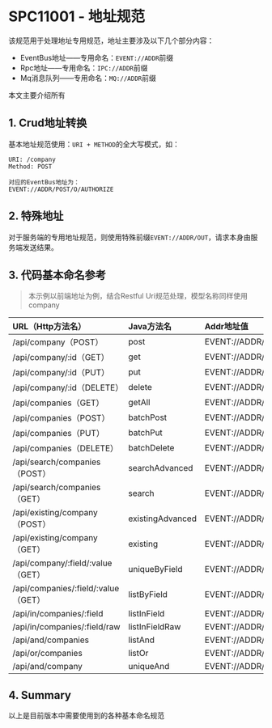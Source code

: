 # SPC11001 - 地址规范

该规范用于处理地址专用规范，地址主要涉及以下几个部分内容：

* EventBus地址——专用命名：`EVENT://ADDR`前缀
* Rpc地址——专用命名：`IPC://ADDR`前缀
* Mq消息队列——专用命名：`MQ://ADDR`前缀

本文主要介绍所有

## 1. Crud地址转换

基本地址规范使用：`URI + METHOD`的全大写模式，如：

```
URI: /company
Method: POST

对应的EventBus地址为：
EVENT://ADDR/POST/O/AUTHORIZE
```

## 2. 特殊地址

对于服务端的专用地址规范，则使用特殊前缀`EVENT://ADDR/OUT`，请求本身由服务端发送结果。

## 3. 代码基本命名参考

> 本示例以前端地址为例，结合Restful Uri规范处理，模型名称同样使用company

| URL（Http方法名） | Java方法名 | Addr地址值 |
| :--- | :--- | :--- |
| /api/company（POST） | post | EVENT://ADDR/COMPANY/POST |
| /api/company/:id（GET） | get | EVENT://ADDR/GET/COMPANY |
| /api/company/:id（PUT） | put | EVENT://ADDR/PUT/COMPANY |
| /api/company/:id（DELETE） | delete | EVENT://ADDR/DELETE/COMPANY |
| /api/companies（GET） | getAll | EVENT://ADDR/GET/COMPANIES |
| /api/companies（POST） | batchPost | EVENT://ADDR/POST/COMPANIES |
| /api/companies（PUT） | batchPut | EVENT://ADDR/PUT/COMPANIES |
| /api/companies（DELETE） | batchDelete | EVENT://ADDR/DELETE/COMPANIES |
| /api/search/companies（POST） | searchAdvanced | EVENT://ADDR/SEARCH/COMPANIES |
| /api/search/companies（GET） | search | EVENT://ADDR/SEARCH/COMPANIES/GET |
| /api/existing/company（POST） | existingAdvanced | EVENT://ADDR/EXISTING/COMPANY |
| /api/existing/company（GET） | existing | EVENT://ADDR/EXISTING/COMPANY/GET |
| /api/company/:field/:value（GET） | uniqueByField | EVENT://ADDR/GET/COMPANY/BY/{FIELD} |
| /api/companies/:field/:value（GET） | listByField | EVENT://ADDR/GET/COMPANIES/BY/{FIELD} |
| /api/in/companies/:field | listInField | EVENT://ADDR/POST/COMPANIES/IN/{FIELD} |
| /api/in/companies/:field/raw | listInFieldRaw | EVENT://ADDR/POST/COMPANIES/IN/{FIELD}/RAW |
| /api/and/companies | listAnd | EVENT://ADDR/POST/COMPANIES/AND |
| /api/or/companies | listOr | EVENT://ADDR/POST/COMPANIES/OR |
| /api/and/company | uniqueAnd | EVENT://ADDR/POST/COMPANY/AND |

## 4. Summary

以上是目前版本中需要使用到的各种基本命名规范

